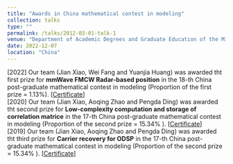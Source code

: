 ```yaml
---
title: "Awards in China mathematical contest in modeling"
collection: talks
type: ""
permalink: /talks/2012-03-01-talk-1
venue: "Department of Academic Degrees and Graduate Education of the Ministry of Education"
date: 2022-12-07
location: "China"
---
```


[2022] Our team (Jian Xiao, Wei Fang and Yuanjia Huang) was awarded tht first prize for **mmWave FMCW Radar-based position** in the 18-th China post-graduate mathematical contest in modeling (Proportion of the first prize = 1.13%). [<a href="./homepage_files/Imperial_certificate.pdf">Certificate</a>]
<br>
[2020] Our team (Jian Xiao, Aoqing Zhao and Pengda Ding) was awarded tht second prize for **Low-complexity computation and storage of correlation matrice** in the 17-th China post-graduate mathematical contest in modeling (Proportion of the second prize = 15.34% ). [<a href="./homepage_files/Imperial_certificate.pdf">Certificate</a>]
<br>
[2019] Our team (Jian Xiao, Aoqing Zhao and Pengda Ding) was awarded tht third prize for **Carrier recovery for ODSP** in the 17-th China post-graduate mathematical contest in modeling (Proportion of the second prize = 15.34% ). [<a href="./homepage_files/Imperial_certificate.pdf">Certificate</a>]
